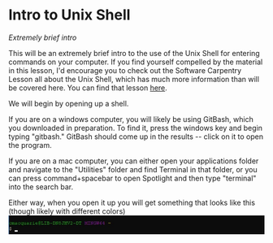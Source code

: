 # Intro to Unix Shell
*Extremely brief intro*

This will be an extremely brief intro to the use of the Unix Shell for entering commands on your computer. If you find yourself compelled by the material in this lesson, I'd encourage you to check out the Software Carpentry Lesson all about the Unix Shell, which has much more information than will be covered here. You can find that lesson [here](http://swcarpentry.github.io/shell-novice/).

We will begin by opening up a shell.

If you are on a windows computer, you will likely be using GitBash, which you downloaded in preparation. To find it, press the windows key and begin typing "gitbash." GitBash should come up in the results -- click on it to open the program.

If you are on a mac computer, you can either open your applications folder and navigate to the "Utilities" folder and find Terminal in that folder, or you can press command+spacebar to open Spotlight and then type "terminal" into the search bar.

Either way, when you open it up you will get something that looks like this (though likely with different colors)
![Bash command prompt](assets/bash_prompt.jpg)
